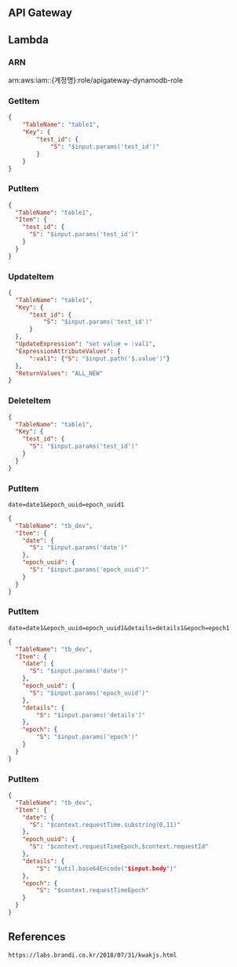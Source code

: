 ## API Gateway


## Lambda

### ARN
arn:aws:iam::{계정명}:role/apigateway-dynamodb-role


### GetItem
```json
{ 
    "TableName": "table1",
    "Key": {
        "test_id": {
            "S": "$input.params('test_id')"
        }
    }
}
```

### PutItem
```json
{ 
  "TableName": "table1",
  "Item": {
    "test_id": { 
      "S": "$input.params('test_id')"
    }
  }
}
```
### UpdateItem
```json
{
  "TableName": "table1",
  "Key": {
      "test_id": {
          "S": "$input.params('test_id')"
      }
  },
  "UpdateExpression": "set value = :val1",
  "ExpressionAttributeValues": {
      ":val1": {"S": "$input.path('$.value')"}
  },
  "ReturnValues": "ALL_NEW"
}
```
### DeleteItem
```json
{ 
  "TableName": "table1",
  "Key": {
    "test_id": { 
      "S": "$input.params('test_id')"
    }
  }
}
```

### PutItem
    date=date1&epoch_uuid=epoch_uuid1

```json
{ 
  "TableName": "tb_dev",
  "Item": {
    "date": { 
      "S": "$input.params('date')"
    },
    "epoch_uuid": { 
      "S": "$input.params('epoch_uuid')"
    }
  }
}
```
### PutItem
    date=date1&epoch_uuid=epoch_uuid1&details=details1&epoch=epoch1

```json
{ 
  "TableName": "tb_dev",
  "Item": {
    "date": { 
      "S": "$input.params('date')"
    },
    "epoch_uuid": { 
      "S": "$input.params('epoch_uuid')"
    },
    "details": {
        "S": "$input.params('details')"
    },
    "epoch": {
        "S": "$input.params('epoch')"
    }
  }
}
```

### PutItem
```json
{ 
  "TableName": "tb_dev",
  "Item": {
    "date": { 
      "S": "$context.requestTime.substring(0,11)"
    },
    "epoch_uuid": { 
      "S": "$context.requestTimeEpoch,$context.requestId"
    },
    "details": {
        "S": "$util.base64Encode("$input.body")"
    },
    "epoch": {
        "S": "$context.requestTimeEpoch"
    }
  }
}
```


## References

    https://labs.brandi.co.kr/2018/07/31/kwakjs.html